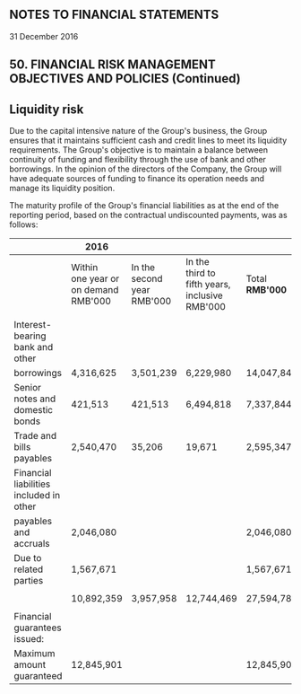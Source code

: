 ## NOTES TO FINANCIAL STATEMENTS

31 December 2016

## 50. FINANCIAL RISK MANAGEMENT OBJECTIVES AND POLICIES (Continued)

## **Liquidity risk**

Due to the capital intensive nature of the Group's business, the Group ensures that it maintains sufficient cash and credit lines to meet its liquidity requirements. The Group's objective is to maintain a balance between continuity of funding and flexibility through the use of bank and other borrowings. In the opinion of the directors of the Company, the Group will have adequate sources of funding to finance its operation needs and manage its liquidity position.

The maturity profile of the Group's financial liabilities as at the end of the reporting period, based on the contractual undiscounted payments, was as follows:

|                                         | 2016                                          |                                     |                                                            |                         |
|-----------------------------------------|-----------------------------------------------|-------------------------------------|------------------------------------------------------------|-------------------------|
|                                         | Within<br>one year or<br>on demand<br>RMB'000 | In the<br>second<br>year<br>RMB'000 | In the<br>third to<br>fifth years,<br>inclusive<br>RMB'000 | Total<br><b>RMB'000</b> |
|                                         |                                               |                                     |                                                            |                         |
| Interest-bearing bank and other         |                                               |                                     |                                                            |                         |
| borrowings                              | 4,316,625                                     | 3,501,239                           | 6,229,980                                                  | 14,047,844              |
| Senior notes and domestic bonds         | 421,513                                       | 421,513                             | 6,494,818                                                  | 7,337,844               |
| Trade and bills payables                | 2,540,470                                     | 35,206                              | 19,671                                                     | 2,595,347               |
| Financial liabilities included in other |                                               |                                     |                                                            |                         |
| payables and accruals                   | 2,046,080                                     |                                     |                                                            | 2,046,080               |
| Due to related parties                  | 1,567,671                                     |                                     |                                                            | 1,567,671               |
|                                         |                                               |                                     |                                                            |                         |
|                                         | 10,892,359                                    | 3,957,958                           | 12,744,469                                                 | 27,594,786              |
|                                         |                                               |                                     |                                                            |                         |
| Financial guarantees issued:            |                                               |                                     |                                                            |                         |
| Maximum amount guaranteed               | 12,845,901                                    |                                     |                                                            | 12,845,901              |